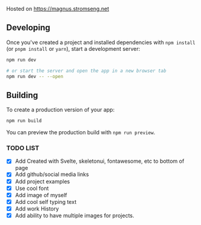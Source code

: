 Hosted on https://magnus.stromseng.net

## Developing

Once you've created a project and installed dependencies with `npm install` (or `pnpm install` or `yarn`), start a development server:

```bash
npm run dev

# or start the server and open the app in a new browser tab
npm run dev -- --open
```

## Building

To create a production version of your app:

```bash
npm run build
```

You can preview the production build with `npm run preview`.

### TODO LIST

- [X] Add Created with Svelte, skeletonui, fontawesome, etc to bottom of page
- [X] Add github/social media links
- [X] Add project examples
- [X] Use cool font
- [X] Add image of myself
- [X] Add cool self typing text
- [X] Add work History
- [X] Add ability to have multiple images for projects.
